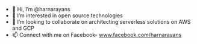 - 👋 Hi, I’m @harnarayans
- 👀 I’m interested in open source technologies
- 💞️ I’m looking to collaborate on architecting serverless solutions on AWS and GCP
- 📫 Connect with me on Facebook- www.facebook.com/harnarayans

<!---
harnarayans/harnarayans is a ✨ special ✨ repository because its `README.md` (this file) appears on your GitHub profile.
You can click the Preview link to take a look at your changes.
--->
